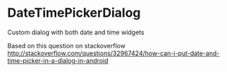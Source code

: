 # DateTimePickerDialog
Custom dialog with both date and time widgets

Based on this question on stackoverflow
http://stackoverflow.com/questions/32967424/how-can-i-put-date-and-time-picker-in-a-dialog-in-android
